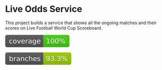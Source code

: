 # Live Odds Service

This project builds a service that shows all the ongoing matches and their scores
on Live Football World Cup Scoreboard.

![Coverage](.github/badges/jacoco.svg)

![Branches](.github/badges/branches.svg)